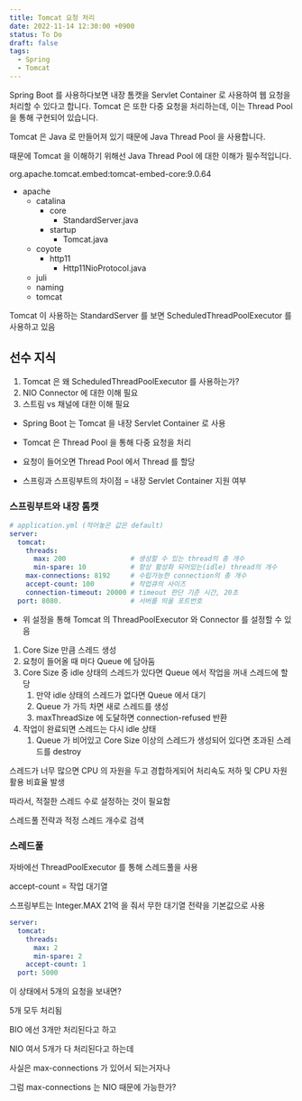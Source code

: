 ```yaml
---
title: Tomcat 요청 처리
date: 2022-11-14 12:30:00 +0900
status: To Do
draft: false
tags:
  - Spring
  - Tomcat
---
```

Spring Boot 를 사용하다보면 내장 톰캣을 Servlet Container 로 사용하여 웹 요청을 처리할 수 있다고 합니다. Tomcat 은 또한 다중 요청을 처리하는데, 이는 Thread Pool 을 통해 구현되어 있습니다.

Tomcat 은 Java 로 만들어져 있기 때문에 Java Thread Pool 을 사용합니다.

때문에 Tomcat 을 이해하기 위해선 Java Thread Pool 에 대한 이해가 필수적입니다.

org.apache.tomcat.embed:tomcat-embed-core:9.0.64

- apache
    - catalina
        - core
            - StandardServer.java
        - startup
            - Tomcat.java
    - coyote
        - http11
            - Http11NioProtocol.java
    - juli
    - naming
    - tomcat

Tomcat 이 사용하는 StandardServer 를 보면 ScheduledThreadPoolExecutor 를 사용하고 있음

## 선수 지식
1. Tomcat 은 왜 ScheduledThreadPoolExecutor 를 사용하는가?
2. NIO Connector 에 대한 이해 필요
3. 스트림 vs 채널에 대한 이해 필요

- Spring Boot 는 Tomcat 을 내장 Servlet Container 로 사용
- Tomcat 은 Thread Pool 을 통해 다중 요청을 처리
- 요청이 들어오면 Thread Pool 에서 Thread 를 할당

- 스프링과 스프링부트의 차이점 = 내장 Servlet Container 지원 여부

### 스프링부트와 내장 톰캣

```yaml
# application.yml (적어놓은 값은 default)
server:
  tomcat:
    threads:
      max: 200                # 생성할 수 있는 thread의 총 개수
      min-spare: 10           # 항상 활성화 되어있는(idle) thread의 개수
    max-connections: 8192     # 수립가능한 connection의 총 개수
    accept-count: 100         # 작업큐의 사이즈
    connection-timeout: 20000 # timeout 판단 기준 시간, 20초
  port: 8080.                 # 서버를 띄울 포트번호
```

- 위 설정을 통해 Tomcat 의 ThreadPoolExecutor 와 Connector 를 설정할 수 있음

1. Core Size 만큼 스레드 생성
2. 요청이 들어올 때 마다 Queue 에 담아둠
3. Core Size 중 idle 상태의 스레드가 있다면 Queue 에서 작업을 꺼내 스레드에 할당
    1. 만약 idle 상태의 스레드가 없다면 Queue 에서 대기
    2. Queue 가 가득 차면 새로 스레드를 생성
    3. maxThreadSize 에 도달하면 connection-refused 반환
4. 작업이 완료되면 스레드는 다시 idle 상태
    1. Queue 가 비어있고 Core Size 이상의 스레드가 생성되어 있다면 초과된 스레드를 destroy

스레드가 너무 많으면 CPU 의 자원을 두고 경합하게되어 처리속도 저하 및 CPU 자원 활용 비효율 발생

따라서, 적절한 스레드 수로 설정하는 것이 필요함

스레드풀 전략과 적정 스레드 개수로 검색

### 스레드풀

자바에선 ThreadPoolExecutor 를 통해 스레드풀을 사용

accept-count = 작업 대기열

스프링부트는 Integer.MAX 21억 을 줘서 무한 대기열 전략을 기본값으로 사용

```yaml
server:
  tomcat:
    threads:
      max: 2
      min-spare: 2
    accept-count: 1
  port: 5000
```

이 상태에서 5개의 요청을 보내면?

5개 모두 처리됨

BIO 에선 3개만 처리된다고 하고

NIO 여서 5개가 다 처리된다고 하는데

사실은 max-connections 가 있어서 되는거자나

그럼 max-connections 는 NIO 때문에 가능한가?
